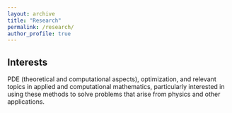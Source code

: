 ```yaml
---
layout: archive
title: "Research"
permalink: /research/
author_profile: true
---
```


Interests
------
PDE (theoretical and computational aspects), optimization, and relevant topics in applied and computational mathematics, particularly interested in using these methods to solve problems that arise from physics and other applications.
